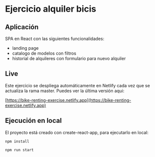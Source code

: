 # Ejercicio alquiler bicis

## Aplicación

SPA en React con las siguientes funcionalidades:

- landing page
- catalogo de modelos con filtros
- historial de alquileres con formulario para nuevo alquiler

## Live

Este ejercicio se despliega automáticamente en Netlify cada vez que se actualiza la rama master. Puedes ver la última versión aqui:

[https://bike-renting-exercise.netlify.app](https://bike-renting-exercise.netlify.app)

## Ejecución en local

El proyecto está creado con create-react-app, para ejecutarlo en local:

```
npm install
```

```
npm run start
```
